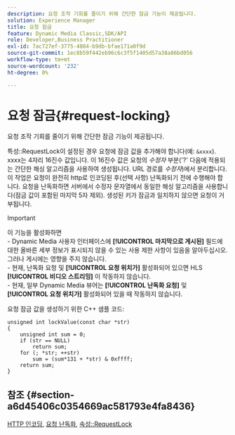 ```yaml
---
description: 요청 조작 기회를 줄이기 위해 간단한 잠금 기능이 제공됩니다.
solution: Experience Manager
title: 요청 잠금
feature: Dynamic Media Classic,SDK/API
role: Developer,Business Practitioner
exl-id: 7ac727ef-3775-4884-b9db-bfae171a0f9d
source-git-commit: 1ec8b59f442eb96c6c3f5f1405d57a38a86bd056
workflow-type: tm+mt
source-wordcount: '232'
ht-degree: 0%

---
```


# 요청 잠금{#request-locking}

요청 조작 기회를 줄이기 위해 간단한 잠금 기능이 제공됩니다.

특성::RequestLock이 설정된 경우 요청에 잠금 값을 추가해야 합니다(예: `&xxxx`). xxxx는 4자리 16진수 값입니다. 이 16진수 값은 요청의 *수정자* 부분(&#39;?&#39; 다음에 적용되는 간단한 해싱 알고리즘을 사용하여 생성됩니다. URL 경로를 *수정자*)에서 분리합니다. 이 작업은 요청이 완전히 http로 인코딩된 후(선택 사항) 난독화되기 전에 수행해야 합니다. 요청을 난독화하면 서버에서 수정자 문자열에서 동일한 해싱 알고리즘을 사용합니다(잠금 값이 포함된 마지막 5자 제외). 생성된 키가 잠금과 일치하지 않으면 요청이 거부됩니다.

>[!IMPORTANT]
>
>이 기능을 활성화하면 <br>- Dynamic Media 사용자 인터페이스에 **[!UICONTROL 마지막으로 게시된]** 필드에 대한 올바른 세부 정보가 표시되지 않을 수 있는 사용 제한 사항이 있음을 알아두십시오. 그러나 게시에는 영향을 주지 않습니다.<br>- 현재, 난독화 요청 및 **[!UICONTROL 요청 위치가]** 활성화되어 있으면 HLS  **[!UICONTROL 비디오 스트리밍]** 이 작동하지 않습니다.<br>- 현재, 일부 Dynamic Media 뷰어는  **[!UICONTROL 난독화 요청]** 및  **[!UICONTROL 요청 위치가]** 활성화되어 있을 때 작동하지 않습니다.

요청 잠금 값을 생성하기 위한 C++ 샘플 코드:

```
unsigned int lockValue(const char *str) 
{ 
    unsigned int sum = 0; 
    if (str == NULL) 
        return sum; 
    for (; *str; ++str) 
        sum = (sum*131 + *str) & 0xffff; 
    return sum; 
} 
```

## 참조 {#section-a6d45406c0354669ac581793e4fa8436}

[HTTP 인코딩](../../../../../is-api/http-ref/image-serving-api-ref/c-http-protocol-reference/c-syntax-and-features/r-http-encoding.md#reference-bb34dd13f316462695448acfa8f92df7),  [요청 난독화](../../../../../is-api/http-ref/image-serving-api-ref/c-http-protocol-reference/c-syntax-and-features/r-request-obfuscation.md#reference-895f65d6796c43bb9bad21a676ed714d),  [속성::RequestLock](../../../../../is-api/image-catalog/image-serving-api-ref/c-image-catalog-reference/c-attributes-reference/r-requestlock.md#reference-8bbe2f581be847d3b9fa123e8e5e94b0)
